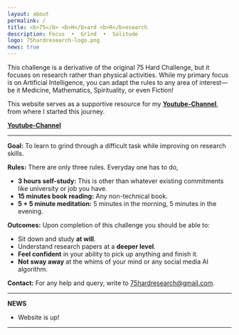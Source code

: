 ```yaml
---
layout: about
permalink: /
title: <b>75</b> <b>H</b>ard <b>R</b>esearch
description: Focus  •  Grind  •  Solitude
logo: 75hardresearch-logo.png
news: true
---
```


<!-- This challenge is derived from the original **75 Hard Challenge but for doing research work** rather than physical activites.
I focus on Artificial Intelligence but one can choose to apply the rules on their choice of area like Medicine, Maths, Spirituality or even fiction!
This website is is a supportive role to my original Youtube Channel [Youtube-Channel](https://www.youtube.com/@75HardResearch). -->

This challenge is a derivative of the original 75 Hard Challenge, but it focuses on research rather than physical activities. While my primary focus is on Artificial Intelligence, you can adapt the rules to any area of interest—be it Medicine, Mathematics, Spirituality, or even Fiction!

This website serves as a supportive resource for my **[Youtube-Channel](https://www.youtube.com/@75HardResearch)**, from where I started this journey.

**[Youtube-Channel](https://www.youtube.com/@75HardResearch)**

***
<strong>Goal:</strong>
To learn to grind through a difficult task while improving on research skills.


**Rules:**
There are only three rules. Everyday one has to do,
- <b>3 hours self-study:</b> This is other than whatever existing commitments like university or job you have.
- <b>15 minutes book reading:</b> Any non-technical book.
- <b>5 + 5 minute meditation:</b> 5 minutes in the morning, 5 minutes in the evening.

**Outcomes:**
Upon completion of this challenge you should be able to:
- Sit down and study <b>at will</b>.
- Understand research papers at a <b>deeper level</b>.
- <b>Feel confident</b> in your ability to pick up anything and finish it.
- <b>Not sway away</b> at the whims of your mind or any social media AI algorithm.



**Contact:** For any help and query, write to 75hardresearch@gmail.com.


***
**NEWS**

- Website is up!

***
